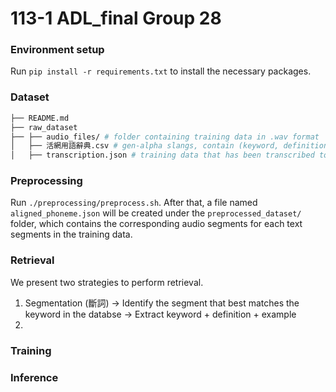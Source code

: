 # 113-1 ADL_final Group 28

### Environment setup

Run `pip install -r requirements.txt` to install the necessary packages. 

### Dataset

```bash
├── README.md
├── raw_dataset
├── ├── audio_files/ # folder containing training data in .wav format
│   ├── 活網用語辭典.csv # gen-alpha slangs, contain (keyword, definition, sentence)
│   ├── transcription.json # training data that has been transcribed to text by an ASR model
```

### Preprocessing

Run `./preprocessing/preprocess.sh`. After that, a file named `aligned_phoneme.json` will be created under the `preprocessed_dataset/` folder, which contains the corresponding audio segments for each text segments in the training data.

### Retrieval

We present two strategies to perform retrieval. 

1. Segmentation (斷詞) -> Identify the segment that best matches the keyword in the databse -> Extract keyword + definition + example 
2. 

### Training



### Inference



